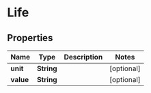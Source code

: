 

# Life


## Properties

| Name | Type | Description | Notes |
|------------ | ------------- | ------------- | -------------|
|**unit** | **String** |  |  [optional] |
|**value** | **String** |  |  [optional] |



